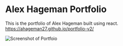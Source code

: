# Alex Hageman Portfolio

This is the portfolio of Alex Hageman built using react.
https://ahageman27.github.io/portfolio-v2/

![Screenshot of Portfoio]()
